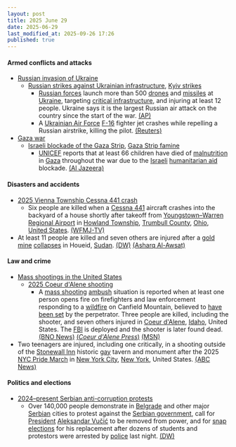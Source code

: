 ```yaml
---
layout: post
title: 2025 June 29
date: 2025-06-29
last_modified_at: 2025-09-26 17:26
published: true
---
```



#### Armed conflicts and attacks

* [Russian invasion of Ukraine](https://en.wikipedia.org/wiki/Russian_invasion_of_Ukraine "Russian invasion of Ukraine")
  * [Russian strikes against Ukrainian infrastructure](https://en.wikipedia.org/wiki/Russian_strikes_against_Ukrainian_infrastructure_%282022%E2%80%93present%29 "Russian strikes against Ukrainian infrastructure (2022–present)"), [Kyiv strikes](https://en.wikipedia.org/wiki/Kyiv_strikes_%282022%E2%80%93present%29 "Kyiv strikes (2022–present)")
    * [Russian forces](https://en.wikipedia.org/wiki/Russian_Armed_Forces "Russian Armed Forces") launch more than 500 [drones](https://en.wikipedia.org/wiki/Drone_warfare "Drone warfare") and [missiles](https://en.wikipedia.org/wiki/Missile "Missile") at [Ukraine](https://en.wikipedia.org/wiki/Ukraine "Ukraine"), targeting [critical infrastructure](https://en.wikipedia.org/wiki/Critical_infrastructure "Critical infrastructure"), and injuring at least 12 people. Ukraine says it is the largest Russian air attack on the country since the start of the war. [(AP)](https://apnews.com/article/russia-ukraine-war-biggest-aerial-attack-9fda235a9345d506cf6c796ddfa80e33)
    * A [Ukrainian Air Force](https://en.wikipedia.org/wiki/Ukrainian_Air_Force "Ukrainian Air Force") [F-16](https://en.wikipedia.org/wiki/General_Dynamics_F-16_Fighting_Falcon "General Dynamics F-16 Fighting Falcon") fighter jet crashes while repelling a Russian airstrike, killing the pilot. [(Reuters)](https://www.reuters.com/business/aerospace-defense/least-six-wounded-large-scale-russian-air-attack-ukraine-ukrainian-authorities-2025-06-29/)
* [Gaza war](https://en.wikipedia.org/wiki/Gaza_war "Gaza war")
  * [Israeli blockade of the Gaza Strip](https://en.wikipedia.org/wiki/Israeli_blockade_of_the_Gaza_Strip "Israeli blockade of the Gaza Strip"), [Gaza Strip famine](https://en.wikipedia.org/wiki/Gaza_Strip_famine "Gaza Strip famine")
    * [UNICEF](https://en.wikipedia.org/wiki/UNICEF "UNICEF") reports that at least 66 children have died of [malnutrition](https://en.wikipedia.org/wiki/Malnutrition "Malnutrition") in [Gaza](https://en.wikipedia.org/wiki/Gaza_Strip "Gaza Strip") throughout the war due to the [Israeli](https://en.wikipedia.org/wiki/Israel "Israel") [humanitarian aid](https://en.wikipedia.org/wiki/Humanitarian_aid "Humanitarian aid") blockade. [(Al Jazeera)](https://www.aljazeera.com/news/2025/6/29/at-least-66-children-dead-of-malnutrition-in-gaza-as-israel-tightens-siege)

#### Disasters and accidents

* [2025 Vienna Township Cessna 441 crash](https://en.wikipedia.org/wiki/2025_Vienna_Township_Cessna_441_crash "2025 Vienna Township Cessna 441 crash")
  * Six people are killed when a [Cessna 441](https://en.wikipedia.org/wiki/Cessna_441_Conquest_II "Cessna 441 Conquest II") aircraft crashes into the backyard of a house shortly after takeoff from [Youngstown–Warren Regional Airport](https://en.wikipedia.org/wiki/Youngstown%E2%80%93Warren_Regional_Airport "Youngstown–Warren Regional Airport") in [Howland Township](https://en.wikipedia.org/wiki/Howland_Township%2C_Trumbull_County%2C_Ohio "Howland Township, Trumbull County, Ohio"), [Trumbull County](https://en.wikipedia.org/wiki/Trumbull_County%2C_Ohio "Trumbull County, Ohio"), [Ohio](https://en.wikipedia.org/wiki/Ohio "Ohio"), [United States](https://en.wikipedia.org/wiki/United_States "United States"). [(WFMJ-TV)](https://www.wfmj.com/story/52886994/plane-crashes-in-backyard-of-home-in-howland-township)
* At least 11 people are killed and seven others are injured after a [gold mine](https://en.wikipedia.org/wiki/Gold_mining "Gold mining") [collapses](https://en.wikipedia.org/wiki/Mining_accident "Mining accident") in Houeid, [Sudan](https://en.wikipedia.org/wiki/Sudan "Sudan"). [(DW)](https://www.dw.com/en/sudan-workers-killed-in-gold-mine-collapse/a-73086004) [(Asharq Al-Awsat)](https://english.aawsat.com/arab-world/5159666-gold-mine-collapse-kills-11-workers-sudan)

#### Law and crime

* [Mass shootings in the United States](https://en.wikipedia.org/wiki/Mass_shootings_in_the_United_States "Mass shootings in the United States")
  * [2025 Coeur d'Alene shooting](https://en.wikipedia.org/wiki/2025_Coeur_d%27Alene_shooting "2025 Coeur d'Alene shooting")
    * A [mass shooting](https://en.wikipedia.org/wiki/Mass_shooting "Mass shooting") [ambush](https://en.wikipedia.org/wiki/Ambush "Ambush") situation is reported when at least one person opens fire on firefighters and law enforcement responding to a [wildfire](https://en.wikipedia.org/wiki/Wildfire "Wildfire") on Canfield Mountain, believed to [have been set](https://en.wikipedia.org/wiki/Arson "Arson") by the perpetrator. Three people are killed, including the shooter, and seven others injured in [Coeur d'Alene](https://en.wikipedia.org/wiki/Coeur_d%27Alene%2C_Idaho "Coeur d'Alene, Idaho"), [Idaho](https://en.wikipedia.org/wiki/Idaho "Idaho"), United States. The [FBI](https://en.wikipedia.org/wiki/Federal_Bureau_of_Investigation "Federal Bureau of Investigation") is deployed and the shooter is later found dead. [(BNO News)](https://bnonews.com/index.php/2025/06/active-shooter-reported-in-northern-idaho-firefighters-among-injured/) [(*Coeur d'Alene Press*)](https://cdapress.com/news/2025/jun/29/breaking-news-shots-fired-in-response-to-canfield-fire/) [(MSN)](https://msn.com/en-us/news/crime/2-killed-in-idaho-after-firefighters-ambushed-by-gunfire-suspected-gunman-found-dead/ar-AA1HEtXs)
* Two teenagers are injured, including one critically, in a shooting outside of the [Stonewall Inn](https://en.wikipedia.org/wiki/Stonewall_Inn "Stonewall Inn") historic [gay](https://en.wikipedia.org/wiki/Gay "Gay") tavern and monument after the 2025 [NYC Pride March](https://en.wikipedia.org/wiki/NYC_Pride_March "NYC Pride March") in [New York City](https://en.wikipedia.org/wiki/New_York_City "New York City"), [New York](https://en.wikipedia.org/wiki/New_York_%28state%29 "New York (state)"), United States. [(ABC News)](https://abcnews.go.com/US/shooting-historic-stonewall-inn-after-nycs-pride-march/story?id=123329468)

#### Politics and elections

* [2024–present Serbian anti-corruption protests](https://en.wikipedia.org/wiki/2024%E2%80%93present_Serbian_anti-corruption_protests "2024–present Serbian anti-corruption protests")
  * Over 140,000 people demonstrate in [Belgrade](https://en.wikipedia.org/wiki/Belgrade "Belgrade") and other major [Serbian](https://en.wikipedia.org/wiki/Serbia "Serbia") cities to protest against the [Serbian government](https://en.wikipedia.org/wiki/Serbian_government "Serbian government"), call for [President](https://en.wikipedia.org/wiki/President_of_Serbia "President of Serbia") [Aleksandar Vučić](https://en.wikipedia.org/wiki/Aleksandar_Vu%C4%8Di%C4%87 "Aleksandar Vučić") to be removed from power, and for [snap elections](https://en.wikipedia.org/wiki/Snap_election "Snap election") for his replacement after dozens of students and protestors were arrested by [police](https://en.wikipedia.org/wiki/Police_of_Serbia "Police of Serbia") last night. [(DW)](https://www.dw.com/en/serbia-thousands-of-anti-government-protesters-block-roads/a-73086703)
